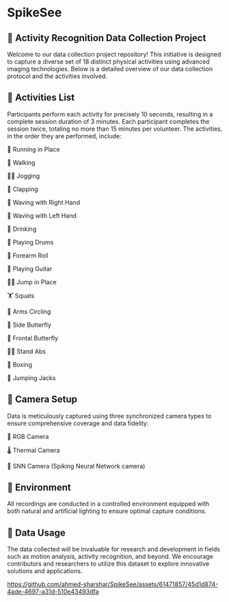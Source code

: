 # SpikeSee

## 🚀 Activity Recognition Data Collection Project

Welcome to our data collection project repository! This initiative is designed to capture a diverse set of 18 distinct physical activities using advanced imaging technologies. Below is a detailed overview of our data collection protocol and the activities involved.

## 🎯 Activities List

Participants perform each activity for precisely 10 seconds, resulting in a complete session duration of 3 minutes. Each participant completes the session twice, totaling no more than 15 minutes per volunteer. The activities, in the order they are performed, include:

🏃 Running in Place

🚶 Walking

🏃‍♂️ Jogging

👏 Clapping

👋 Waving with Right Hand

🤚 Waving with Left Hand

🍹 Drinking

🥁 Playing Drums

💪 Forearm Roll

🎸 Playing Guitar

🏋️‍♂️ Jump in Place

🏋️ Squats

🔄 Arms Circling

🦋 Side Butterfly

🦋 Frontal Butterfly

🚶‍♂️ Stand Abs

🥊 Boxing

🤸 Jumping Jacks

## 📸 Camera Setup

Data is meticulously captured using three synchronized camera types to ensure comprehensive coverage and data fidelity:

🎥 RGB Camera

🌡️ Thermal Camera

🤖 SNN Camera (Spiking Neural Network camera)

## 🏢 Environment

All recordings are conducted in a controlled environment equipped with both natural and artificial lighting to ensure optimal capture conditions.

## 🔄 Data Usage

The data collected will be invaluable for research and development in fields such as motion analysis, activity recognition, and beyond. We encourage contributors and researchers to utilize this dataset to explore innovative solutions and applications.

https://github.com/ahmed-sharshar/SpikeSee/assets/61471857/45d1d874-4ade-4697-a31d-510e43493dfa


